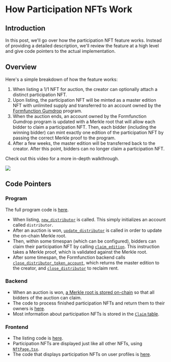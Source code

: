 # How Participation NFTs Work

## Introduction

In this post, we'll go over how the participation NFT feature works. Instead of providing a detailed description, we'll review the feature at a high level and give code pointers to the actual implementation.

## Overview

Here's a simple breakdown of how the feature works:

1. When listing a 1/1 NFT for auction, the creator can optionally attach a distinct participation NFT.
2. Upon listing, the participation NFT will be minted as a master edition NFT with unlimited supply and transferred to an account owned by the [Formfunction Gumdrop](https://github.com/formfunction-hq/formfunction-gumdrop) program.
3. When the auction ends, an account owned by the Formfunction Gumdrop program is updated with a Merkle root that will allow each bidder to claim a participation NFT. Then, each bidder (including the winning bidder) can mint exactly one edition of the participation NFT by passing the correct Merkle proof to the program.
5. After a few weeks, the master edition will be transferred back to the creator. After this point, bidders can no longer claim a participation NFT.

Check out this video for a more in-depth walkthrough.

[![](https://img.youtube.com/vi/WOBCTQ7Lfzw/maxresdefault.jpg)](https://www.youtube.com/watch?v=WOBCTQ7Lfzw)

## Code Pointers

### Program

The full program code is [here](https://github.com/formfunction-hq/formfunction-gumdrop).

- When listing, [`new_distributor`](https://github.com/formfunction-hq/formfunction-gumdrop/blob/main/programs/formfn-gumdrop/src/lib.rs#L64) is called. This simply initializes an account called `distributor`.
- After an auction is won, [`update_distributor`](https://github.com/formfunction-hq/formfunction-gumdrop/blob/main/programs/formfn-gumdrop/src/lib.rs#L90) is called in order to update the on-chain Merkle root.
- Then, within some timespan (which can be configured), bidders can claim their participation NFT by calling [`claim_edition`](https://github.com/formfunction-hq/formfunction-gumdrop/blob/main/programs/formfn-gumdrop/src/lib.rs#L212). This instruction takes a Merkle proof, which is validated against the Merkle root.
- After some timespan, the Formfunction backend calls [`close_distributor_token_account`](https://github.com/formfunction-hq/formfunction-gumdrop/blob/main/programs/formfn-gumdrop/src/lib.rs#L116), which returns the master edition to the creator, and [`close_distributor`](https://github.com/formfunction-hq/formfunction-gumdrop/blob/main/programs/formfn-gumdrop/src/lib.rs#L170) to reclaim rent.

### Backend

- When an auction is won, [a Merkle root is stored on-chain](https://github.com/formfunction-hq/formfunction-monorepo/blob/main/packages/server/src/rest/hasura/auctionWonUpdatePnftDrop.ts) so that all bidders of the auction can claim.
- The code to process finished participation NFTs and return them to their owners is [here](https://github.com/formfunction-hq/formfunction-monorepo/blob/main/packages/server/src/rest/intern/processFinishedPnftDrops.ts).
- Most information about participation NFTs is stored in the [`Claim` table](https://github.com/formfunction-hq/formfunction-monorepo/blob/main/packages/server/prisma/schema.prisma#L518-L532).

### Frontend

- The listing code is [here](https://github.com/formfunction-hq/formfunction-monorepo/blob/main/packages/frontend/src/components/listing/ListNftForAuctionSteps.tsx).
- Participation NFTs are displayed just like all other NFTs, using [`NftPage.tsx`](https://github.com/formfunction-hq/formfunction-monorepo/blob/main/packages/frontend/src/components/pages/common/nft/NftPage.tsx).
- The code that displays participation NFTs on user profiles is [here](https://github.com/formfunction-hq/formfunction-monorepo/blob/main/packages/frontend/src/components/pages/profile/NftsForAddress.tsx#L436).
